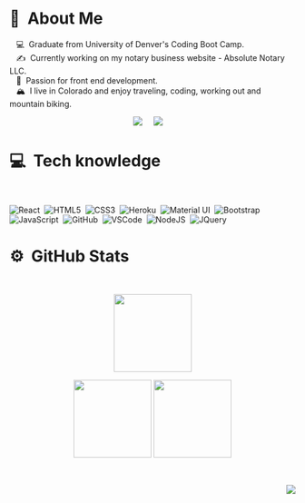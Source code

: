 # :new_moon_with_face: &nbsp;About Me

&nbsp;&nbsp;&nbsp;:computer: &nbsp;Graduate from University of Denver's Coding Boot Camp. \
&nbsp;&nbsp;&nbsp;:writing_hand: &nbsp;Currently working on my notary business website - Absolute Notary LLC. \
&nbsp;&nbsp;&nbsp;:heartbeat: &nbsp;Passion for front end development.\
&nbsp;&nbsp;&nbsp;:mountain_snow: &nbsp;I live in Colorado and enjoy traveling, coding, working out and mountain biking.


<p align="center">
  <a href="mailto:trivera51580@gmail.com?subject=Hello%20Tifanny%20Rivera"><img src="https://img.shields.io/badge/gmail-%23D14836.svg?&style=for-the-badge&logo=gmail&logoColor=white" /></a>&nbsp;&nbsp;&nbsp;&nbsp;
  <a href="https://www.linkedin.com/in/tifannyrivera/"><img src="https://img.shields.io/badge/linkedin-%230077B5.svg?&style=for-the-badge&logo=linkedin&logoColor=white" /></a>&nbsp;&nbsp;&nbsp;&nbsp;
</p>

  # :computer: &nbsp;Tech knowledge
  <br/>

![React](https://img.shields.io/badge/React-20232A?style=for-the-badge&logo=react&logoColor=61DAFB)&nbsp;
![HTML5](https://img.shields.io/badge/HTML5-E34F26?style=for-the-badge&logo=html5&logoColor=white)&nbsp;
![CSS3](https://img.shields.io/badge/CSS3-1572B6?style=for-the-badge&logo=css3&logoColor=white)&nbsp;
![Heroku](https://img.shields.io/badge/Heroku-430098?style=for-the-badge&logo=heroku&logoColor=white)&nbsp;
![Material UI](https://img.shields.io/badge/Material--UI-0081CB?style=for-the-badge&logo=material-ui&logoColor=white)&nbsp;
![Bootstrap](https://img.shields.io/badge/Bootstrap-563D7C?style=for-the-badge&logo=bootstrap&logoColor=white)&nbsp;
![JavaScript](https://img.shields.io/badge/JavaScript-F7DF1E?style=for-the-badge&logo=javascript&logoColor=black)&nbsp;
![GitHub](https://img.shields.io/badge/GitHub-100000?style=for-the-badge&logo=github&logoColor=white)&nbsp;
![VSCode](https://img.shields.io/badge/VSCODE-007ACC.svg?&style=flat&logo=visual-studio-code)&nbsp;
![NodeJS](https://img.shields.io/badge/Node.js-43853D?style=for-the-badge&logo=node.js&logoColor=white)&nbsp;
![JQuery](https://img.shields.io/badge/jQuery-0769AD?style=for-the-badge&logo=jquery&logoColor=white)&nbsp;
 

# :gear: &nbsp;GitHub Stats
<br/>

  <p align="center">
    <img height="137px" src="https://github-readme-streak-stats.herokuapp.com/?user=trivera777&hide_border=true&theme=nightowl" />
  </p>
<p align="center">
<img height="137px" src="https://github-readme-stats.vercel.app/api?username=trivera777&hide_title=true&hide_border=true&show_icons=true&include_all_commits=true&count_private=true&line_height=21&theme=nightowl" /> <img height="137px" src="https://github-readme-stats.vercel.app/api/top-langs/?username=trivera777&hide=html&hide_title=true&hide_border=true&layout=compact&langs_count=8&theme=nightowl" />
</p>


<br/>

<p align="right">
<img src="https://komarev.com/ghpvc/?username=trivera777&style=plastic&label=Views"><img>
</p>
